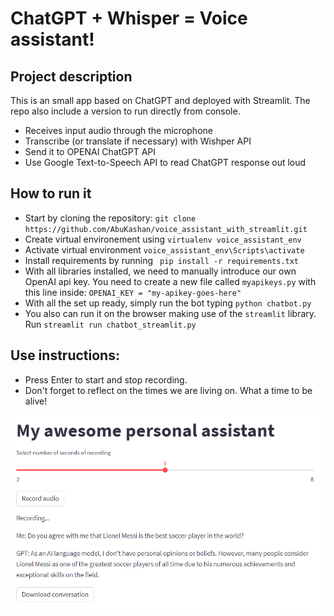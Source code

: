 # ChatGPT + Whisper = Voice assistant!

## Project description

This is an small app based on ChatGPT and deployed with Streamlit. The repo also include a version to run directly from console.

* Receives input audio through the microphone
* Transcribe (or translate if necessary) with Wishper API
* Send it to OPENAI ChatGPT API
* Use Google Text-to-Speech API to read ChatGPT response out loud

## How to run it

* Start by cloning the repository:
  `git clone https://github.com/AbuKashan/voice_assistant_with_streamlit.git`
* Create virtual environement using `virtualenv voice_assistant_env`
* Activate virtual environment `voice_assistant_env\Scripts\activate  `
* Install requirements by running ` pip install -r requirements.txt`
* With all libraries installed, we need to manually introduce our own OpenAI api key. You need to create a new file called `myapikeys.py` with this line inside:
  `OPENAI_KEY = "my-apikey-goes-here"`
* With all the set up ready, simply run the bot typing `python chatbot.py`
* You also can run it on the browser making use of the `streamlit` library. Run `streamlit run chatbot_streamlit.py`

## Use instructions:

* Press Enter to start and stop recording.
* Don't forget to reflect on the times we are living on. What a time to be alive!

![](https://github.com/PabloCanovas/chatgpt-whisper-streamlit-voice-assistant/blob/master/img/streamlit_app.png)
